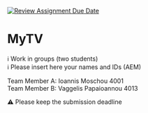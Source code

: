 [![Review Assignment Due Date](https://classroom.github.com/assets/deadline-readme-button-24ddc0f5d75046c5622901739e7c5dd533143b0c8e959d652212380cedb1ea36.svg)](https://classroom.github.com/a/xnXsK7_R)
# MyTV

ℹ Work in groups (two students)  
ℹ Please insert here your names and IDs (AEM)  

Team Member A: Ioannis Moschou 4001 \
Team Member B: Vaggelis Papaioannou 4013

⚠ Please keep the submission deadline